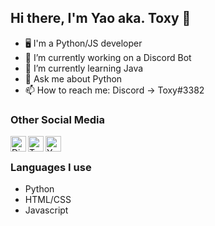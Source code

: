 ## Hi there, I'm Yao aka. Toxy 👋
<!-- [![alt text][1.1]][1]-->


- 🖥 I'm a Python/JS developer
- 🔭 I’m currently working on a Discord Bot
- 🌱 I’m currently learning Java
- 💬 Ask me about Python 
- 📫 How to reach me: Discord -> Toxy#3382

### Other Social Media
[<img align="left" alt="Discord" width="25px" src="https://user-images.githubusercontent.com/74461477/113577871-3e1bdd00-9622-11eb-82ce-372ae22d61c5.png"/>][discord]
[<img align="left" alt="Twitter" width="25px" src="https://user-images.githubusercontent.com/74461477/113577904-4d028f80-9622-11eb-9e3e-3ce07768bff7.png"/>][twitter]
[<img align="left" alt="YouTube" width="25px" src="https://user-images.githubusercontent.com/74461477/113577922-57248e00-9622-11eb-90dd-b75cd891fa67.png"/>][youtube]

<br>

### Languages I use
- Python
- HTML/CSS
- Javascript



[discord]: https://discord.gg/YS84Gq5
[Twitter]: https://twitter.com/KaiserYao
[youtube]: https://www.youtube.com/channel/UCOq1228qgZMQrN6a9TRjGcg


<!--
![001-discord](https://user-images.githubusercontent.com/74461477/113577871-3e1bdd00-9622-11eb-82ce-372ae22d61c5.png)
![002-twitter](https://user-images.githubusercontent.com/74461477/113577904-4d028f80-9622-11eb-9e3e-3ce07768bff7.png)
![003-youtube](https://user-images.githubusercontent.com/74461477/113577922-57248e00-9622-11eb-90dd-b75cd891fa67.png)
-->
